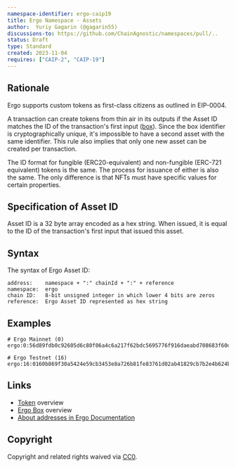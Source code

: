 ```yaml
---
namespace-identifier: ergo-caip19
title: Ergo Namespace - Assets
author:  Yuriy Gagarin (@gagarin55)
discussions-to: https://github.com/ChainAgnostic/namespaces/pull/..
status: Draft
type: Standard
created: 2023-11-04
requires: ["CAIP-2", "CAIP-19"]
---
```


## Rationale

Ergo supports custom tokens as first-class citizens as outlined in EIP-0004.

A transaction can create tokens from thin air in its outputs if the Asset ID matches the ID of the transaction's first input ([box]). Since the box identifier is cryptographically unique, it's impossible to have a second asset with the same identifier. This rule also implies that only one new asset can be created per transaction.

The ID format for fungible (ERC20-equivalent) and non-fungible (ERC-721
equivalent) tokens is the same.  The process for issuance of either is also the
same. The only difference is that NFTs must have specific values for certain
properties.

## Specification of Asset ID

Asset ID is a 32 byte array encoded as a hex string. When
issued, it is equal to the ID of the transaction's first input that issued this
asset.

## Syntax

The syntax of Ergo Asset ID:

```
address:    namespace + ":" chainId + ":" + reference
namespace:  ergo
chain ID:   8-bit unsigned integer in which lower 4 bits are zeros
reference:  Ergo Asset ID represented as hex string
```

## Examples

```
# Ergo Mainnet (0)
ergo:0:56d89fdb0c92605d6c80f06a4c6a217f62bdc5695776f916daeabd708683f60d

# Ergo Testnet (16)
ergo:16:0160b869f30a5424e59cb3453e8a726b81fe83761d02ab41829cb7b2e4b624bc

```

## Links

- [Token][token] overview
- [Ergo Box][box] overview
- [About addresses in Ergo Documentation][address format]

[box]: https://docs.ergoplatform.com/dev/data-model/box/
[token]: https://docs.ergoplatform.com/dev/data-model/box/tokens/
[address format]: https://docs.ergoplatform.com/dev/wallet/address/address_types

## Copyright

Copyright and related rights waived via [CC0](../LICENSE).
